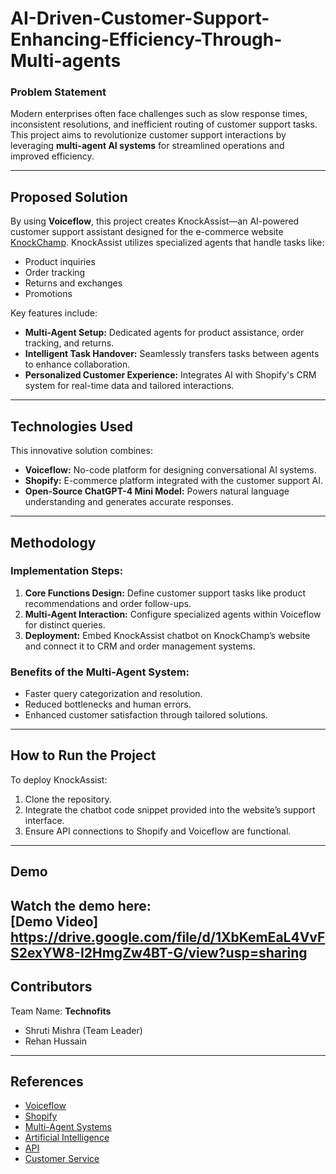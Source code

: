 # AI-Driven-Customer-Support-Enhancing-Efficiency-Through-Multi-agents

### Problem Statement  
Modern enterprises often face challenges such as slow response times, inconsistent resolutions, and inefficient routing of customer support tasks. This project aims to revolutionize customer support interactions by leveraging **multi-agent AI systems** for streamlined operations and improved efficiency.

---

## Proposed Solution

By using **Voiceflow**, this project creates KnockAssist—an AI-powered customer support assistant designed for the e-commerce website [KnockChamp](https://knockchamp.com). KnockAssist utilizes specialized agents that handle tasks like:
- Product inquiries
- Order tracking
- Returns and exchanges
- Promotions

Key features include:  
- **Multi-Agent Setup:** Dedicated agents for product assistance, order tracking, and returns.  
- **Intelligent Task Handover:** Seamlessly transfers tasks between agents to enhance collaboration.  
- **Personalized Customer Experience:** Integrates AI with Shopify's CRM system for real-time data and tailored interactions.

---

## Technologies Used

This innovative solution combines:  
- **Voiceflow:** No-code platform for designing conversational AI systems.  
- **Shopify:** E-commerce platform integrated with the customer support AI.  
- **Open-Source ChatGPT-4 Mini Model:** Powers natural language understanding and generates accurate responses.

---

## Methodology

### Implementation Steps:  
1. **Core Functions Design:** Define customer support tasks like product recommendations and order follow-ups.  
2. **Multi-Agent Interaction:** Configure specialized agents within Voiceflow for distinct queries.  
3. **Deployment:** Embed KnockAssist chatbot on KnockChamp’s website and connect it to CRM and order management systems.

### Benefits of the Multi-Agent System:  
- Faster query categorization and resolution.  
- Reduced bottlenecks and human errors.  
- Enhanced customer satisfaction through tailored solutions.

---

## How to Run the Project

To deploy KnockAssist:  
1. Clone the repository.  
2. Integrate the chatbot code snippet provided into the website’s support interface.  
3. Ensure API connections to Shopify and Voiceflow are functional.

---

## Demo

Watch the demo here:  
[Demo Video] https://drive.google.com/file/d/1XbKemEaL4VvFS2exYW8-I2HmgZw4BT-G/view?usp=sharing
---

## Contributors

Team Name: **Technofits**  
- Shruti Mishra (Team Leader)  
- Rehan Hussain

---

## References

- [Voiceflow](https://www.voiceflow.com/about)  
- [Shopify](https://en.wikipedia.org/wiki/Shopify)  
- [Multi-Agent Systems](https://en.wikipedia.org/wiki/Multi-agent_system)  
- [Artificial Intelligence](https://en.wikipedia.org/wiki/Artificial_intelligence)  
- [API](https://en.wikipedia.org/wiki/API)  
- [Customer Service](https://en.wikipedia.org/wiki/Customer_service)
  
